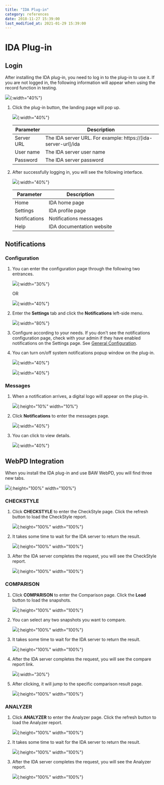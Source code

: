 ```yaml
---
title: "IDA Plug-in"
category: references
date: 2018-11-27 15:39:00
last_modified_at: 2021-01-29 15:39:00
---
```


# IDA Plug-in

## Login

After installing the IDA plug-in, you need to log in to the plug-in to use it. If you are not logged in, the following information will appear when using the record function in testing.

![][plugin_message]{:width="40%"}

1. Click the plug-in button, the landing page will pop up.
      
      
    ![][plugin_login]{:width="40%"}

     Parameter             | Description       
	 ----------------------|-------------------
	 Server URL            |The IDA server URL. For example: https://[ida-server-url]/ida
	 User name             |The IDA server user name
	 Password              |The IDA server password
	 

2. After successfully logging in, you will see the following interface.

    ![][plugin_menu]{:width="40%"}
    
	 Parameter             | Description       
	 ----------------------|-------------------
	 Home                  |IDA home page
	 Settings              |IDA profile page
	 Notifications         |Notifications messages
	 Help                  |IDA documentation website
	 

## Notifications

### Configuration

1. You can enter the configuration page through the following two entrances.

    ![][plugin_profile_menu]{:width="30%"}
        
    OR
    
    ![][plugin_settings]{:width="40%"}
    
2. Enter the **Settings** tab and click the **Notifications** left-side menu.

    ![][plugin_profile_main]{:width="80%"}
    
3. Configure according to your needs. If you don't see the notifications configuration page, check with your admin if they have enabled notifications on the Settings page. See [General Configuration][settings-notifications-step-ref].

4. You can turn on/off system notifications popup window on the plug-in.

   ![][plugin_notifications]{:width="40%"}

   ![][plugin_notifications_popup]{:width="40%"}

### Messages

1. When a notification arrives, a digital logo will appear on the plug-in.

    ![][plugin_notification]{:height="10%" width="10%"}

2. Click **Notifications** to enter the messages page.

    ![][plugin_notification_message]{:width="40%"}

3. You can click to view details.

    ![][plugin_notification_message_details]{:width="40%"}

## WebPD Integration

When you install the IDA plug-in and use BAW WebPD, you will find three new tabs.

![][plugin_webpd_menu]{:height="100%" width="100%"}

### CHECKSTYLE

1. Click **CHECKSTYLE** to enter the CheckStyle page. Click the refresh button to load the CheckStyle report.

    ![][plugin_webpd_checkstyle]{:height="100%" width="100%"}
    
2. It takes some time to wait for the IDA server to return the result.

    ![][plugin_webpd_checkstyle_loading]{:height="100%" width="100%"}

3. After the IDA server completes the request, you will see the CheckStyle report.

    ![][plugin_webpd_checkstyle_done]{:height="100%" width="100%"}

### COMPARISON

1. Click **COMPARISON** to enter the Comparison page. Click the **Load** button to load the snapshots.

    ![][plugin_webpd_comparison]{:height="100%" width="100%"}
    
2. You can select any two snapshots you want to compare.
    
    ![][plugin_webpd_comparison_compare_any]{:height="100%" width="100%"}
    
3. It takes some time to wait for the IDA server to return the result.
     
    ![][plugin_webpd_comparison_compare_any_loading]{:height="100%" width="100%"}
    
4. After the IDA server completes the request, you will see the compare report link.
    
    ![][plugin_webpd_comparison_compare_any_done]{:width="30%"}
    
5. After clicking, it will jump to the specific comparison result page.

    ![][plugin_webpd_comparison_compare_details]{:height="100%" width="100%"}

    
### ANALYZER

1. Click **ANALYZER** to enter the Analyzer page. Click the refresh button to load the Analyzer report.

    ![][plugin_webpd_analyzer]{:height="100%" width="100%"}
    
2. It takes some time to wait for the IDA server to return the result.

    ![][plugin_webpd_analyzer_loading]{:height="100%" width="100%"}

3. After the IDA server completes the request, you will see the Analyzer report.

    ![][plugin_webpd_analyzer_done]{:height="100%" width="100%"}
    

[plugin_login]: ../images/references/plugin_login.png
[plugin_message]: ../images/references/plugin_message.png
[plugin_settings]: ../images/references/plugin_settings.png
[plugin_profile_menu]: ../images/references/plugin_profile_menu.png
[plugin_profile_main]: ../images/references/plugin_profile_main.png
[plugin_profile_config]: ../images/references/plugin_profile_config.png
[plugin_notification]: ../images/references/plugin_notification.png
[plugin_notification_message]: ../images/references/plugin_notification_message.png
[plugin_notification_message_details]: ../images/references/plugin_notification_message_details.png
[plugin_menu]: ../images/references/plugin_menu.png
[plugin_webpd_menu]: ../images/references/plugin_webpd_menu.png
[plugin_webpd_comparison]: ../images/references/plugin_webpd_comparison.png
[plugin_webpd_comparison_compare]: ../images/references/plugin_webpd_comparison_compare.png
[plugin_webpd_comparison_compare_loading]: ../images/references/plugin_webpd_comparison_compare_loading.png
[plugin_webpd_comparison_compare_done]: ../images/references/plugin_webpd_comparison_compare_done.png
[plugin_webpd_comparison_compare_details]: ../images/references/plugin_webpd_comparison_compare_details.png
[plugin_webpd_comparison_compare_any]: ../images/references/plugin_webpd_comparison_compare_any.png
[plugin_webpd_comparison_compare_any_loading]: ../images/references/plugin_webpd_comparison_compare_any_loading.png
[plugin_webpd_comparison_compare_any_done]: ../images/references/plugin_webpd_comparison_compare_any_done.png
[plugin_webpd_checkstyle]: ../images/references/plugin_webpd_checkstyle.png
[plugin_webpd_checkstyle_loading]: ../images/references/plugin_webpd_checkstyle_loading.png
[plugin_webpd_checkstyle_done]: ../images/references/plugin_webpd_checkstyle_done.png
[plugin_webpd_analyzer]: ../images/references/plugin_webpd_analyzer.png
[plugin_webpd_analyzer_loading]: ../images/references/plugin_webpd_analyzer_loading.png
[plugin_webpd_analyzer_done]: ../images/references/plugin_webpd_analyzer_done.png
[settings-notifications-step-ref]: ../administration/administration-settings-configuration.html#general-configuration
[plugin_notifications]: ../images/references/plugin_notifications.png
[plugin_notifications_popup]: ../images/references/plugin_notifications_popup.png